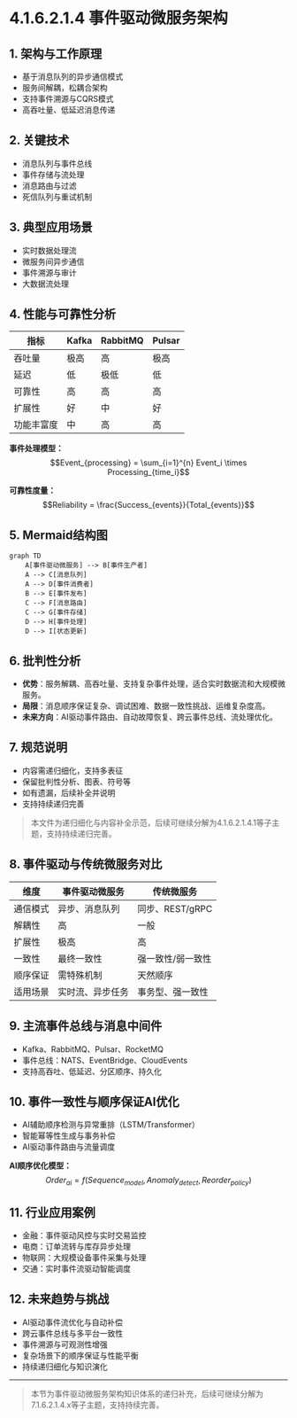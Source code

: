 # 4.1.6.2.1.4 事件驱动微服务架构

## 1. 架构与工作原理

- 基于消息队列的异步通信模式
- 服务间解耦，松耦合架构
- 支持事件溯源与CQRS模式
- 高吞吐量、低延迟消息传递

## 2. 关键技术

- 消息队列与事件总线
- 事件存储与流处理
- 消息路由与过滤
- 死信队列与重试机制

## 3. 典型应用场景

- 实时数据处理流
- 微服务间异步通信
- 事件溯源与审计
- 大数据流处理

## 4. 性能与可靠性分析

| 指标     | Kafka      | RabbitMQ   | Pulsar     |
|----------|------------|------------|------------|
| 吞吐量   | 极高       | 高         | 极高       |
| 延迟     | 低         | 极低       | 低         |
| 可靠性   | 高         | 高         | 高         |
| 扩展性   | 好         | 中         | 好         |
| 功能丰富度| 中         | 高         | 高         |

**事件处理模型：**
$$Event_{processing} = \sum_{i=1}^{n} Event_i \times Processing_{time_i}$$

**可靠性度量：**
$$Reliability = \frac{Success_{events}}{Total_{events}}$$

## 5. Mermaid结构图

```mermaid
graph TD
    A[事件驱动微服务] --> B[事件生产者]
    A --> C[消息队列]
    A --> D[事件消费者]
    B --> E[事件发布]
    C --> F[消息路由]
    C --> G[事件存储]
    D --> H[事件处理]
    D --> I[状态更新]
```

## 6. 批判性分析

- **优势**：服务解耦、高吞吐量、支持复杂事件处理，适合实时数据流和大规模微服务。
- **局限**：消息顺序保证复杂、调试困难、数据一致性挑战、运维复杂度高。
- **未来方向**：AI驱动事件路由、自动故障恢复、跨云事件总线、流处理优化。

## 7. 规范说明

- 内容需递归细化，支持多表征
- 保留批判性分析、图表、符号等
- 如有遗漏，后续补全并说明
- 支持持续递归完善

> 本文件为递归细化与内容补全示范，后续可继续分解为4.1.6.2.1.4.1等子主题，支持持续递归完善。

## 8. 事件驱动与传统微服务对比

| 维度         | 事件驱动微服务      | 传统微服务          |
|--------------|---------------------|---------------------|
| 通信模式     | 异步、消息队列      | 同步、REST/gRPC     |
| 解耦性       | 高                  | 一般                |
| 扩展性       | 极高                | 高                  |
| 一致性       | 最终一致性          | 强一致性/弱一致性   |
| 顺序保证     | 需特殊机制          | 天然顺序            |
| 适用场景     | 实时流、异步任务    | 事务型、强一致性    |

## 9. 主流事件总线与消息中间件

- Kafka、RabbitMQ、Pulsar、RocketMQ
- 事件总线：NATS、EventBridge、CloudEvents
- 支持高吞吐、低延迟、分区顺序、持久化

## 10. 事件一致性与顺序保证AI优化

- AI辅助顺序检测与异常重排（LSTM/Transformer）
- 智能幂等性生成与事务补偿
- AI驱动事件路由与流量调度

**AI顺序优化模型：**
$$Order_{ai} = f(Sequence_{model}, Anomaly_{detect}, Reorder_{policy})$$

## 11. 行业应用案例

- 金融：事件驱动风控与实时交易监控
- 电商：订单流转与库存异步处理
- 物联网：大规模设备事件采集与处理
- 交通：实时事件流驱动智能调度

## 12. 未来趋势与挑战

- AI驱动事件流优化与自动补偿
- 跨云事件总线与多平台一致性
- 事件溯源与可观测性增强
- 复杂场景下的顺序保证与性能平衡
- 持续递归细化与知识演化

---
> 本节为事件驱动微服务架构知识体系的递归补充，后续可继续分解为7.1.6.2.1.4.x等子主题，支持持续完善。
